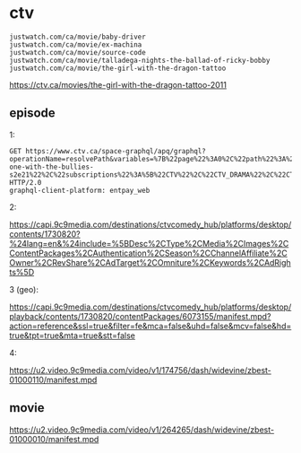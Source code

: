 # ctv

~~~
justwatch.com/ca/movie/baby-driver
justwatch.com/ca/movie/ex-machina
justwatch.com/ca/movie/source-code
justwatch.com/ca/movie/talladega-nights-the-ballad-of-ricky-bobby
justwatch.com/ca/movie/the-girl-with-the-dragon-tattoo
~~~

https://ctv.ca/movies/the-girl-with-the-dragon-tattoo-2011

## episode

1:

~~~
GET https://www.ctv.ca/space-graphql/apq/graphql?operationName=resolvePath&variables=%7B%22page%22%3A0%2C%22path%22%3A%22%2Fshows%2Ffriends%2Fthe-one-with-the-bullies-s2e21%22%2C%22subscriptions%22%3A%5B%22CTV%22%2C%22CTV_DRAMA%22%2C%22CTV_COMEDY%22%2C%22CTV_LIFE%22%2C%22CTV_SCIFI%22%2C%22CTV_THROWBACK%22%2C%22CTV_MOVIES%22%2C%22CTV_MTV%22%2C%22CTV_MUCH%22%2C%22DISCOVERY%22%2C%22DISCOVERY_SCIENCE%22%2C%22DISCOVERY_VELOCITY%22%2C%22INVESTIGATION_DISCOVERY%22%2C%22ANIMAL_PLANET%22%2C%22E_NOW%22%5D%2C%22maturity%22%3A%22ADULT%22%2C%22language%22%3A%22ENGLISH%22%2C%22authenticationState%22%3A%22UNAUTH%22%2C%22playbackLanguage%22%3A%22ENGLISH%22%7D&extensions=%7B%22persistedQuery%22%3A%7B%22version%22%3A1%2C%22sha256Hash%22%3A%2226d314b59ba2708d261067964353f9a92f1c2689f50d1254fa4d03ddb9b9092a%22%7D%7D HTTP/2.0
graphql-client-platform: entpay_web
~~~

2:

<https://capi.9c9media.com/destinations/ctvcomedy_hub/platforms/desktop/contents/1730820?%24lang=en&%24include=%5BDesc%2CType%2CMedia%2CImages%2CContentPackages%2CAuthentication%2CSeason%2CChannelAffiliate%2COwner%2CRevShare%2CAdTarget%2COmniture%2CKeywords%2CAdRights%5D>

3 (geo):

<https://capi.9c9media.com/destinations/ctvcomedy_hub/platforms/desktop/playback/contents/1730820/contentPackages/6073155/manifest.mpd?action=reference&ssl=true&filter=fe&mca=false&uhd=false&mcv=false&hd=true&tpt=true&mta=true&stt=false>

4:

https://u2.video.9c9media.com/video/v1/174756/dash/widevine/zbest-01000110/manifest.mpd

## movie

https://u2.video.9c9media.com/video/v1/264265/dash/widevine/zbest-01000010/manifest.mpd
